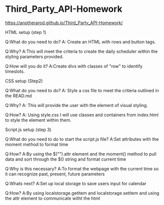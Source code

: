 # Third_Party_API-Homework

https://anotherarod.github.io/Third_Party_API-Homework/



HTML setup (step 1)


Q:What do you need to do?
A: Create an HTML with rows and button tags.

Q:Why?
A:This will meet the criteria to create the daily scheduler within the styling parameters provided.

Q:How will you do it?
A:Create divs with classes of "row" to identify timeslots.

CSS setup (Step2)

Q:What do you need to do?
A: Style a css file to meet the criteria outlined in the READ.md

Q:Why?
A: This will provide the user with the element of visual styling.

Q:How?
A: Using style.css I will use classes and containers from index.html to style the element within them.

Script.js setup (step 3)

Q:What do you need to do to start the script.js file?
A:Set attributes with the moment method to format time

Q:How?
A:By using the $("").attr element and the moment() method to pull data and sort through the $() string and format current time

Q:Why is this necessary?
A:To format the webpage with the current time so it can recognize past, present, future parameters

Q:Whats next?
A:Set up local storage to save users input for calendar

Q:How?
A:By using localstorage.getitem and localstorage.setitem and using the attr element to communicate witht the html



